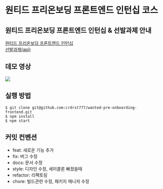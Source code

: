 # 원티드 프리온보딩 프론트엔드 인턴십 코스

## 원티드 프리온보딩 프론트엔드 인턴십 & 선발과제 안내

[원티드 프리온보딩 프론트엔드 인턴십](https://www.wanted.co.kr/events/pre_ob_fe_9)  
[선발과제(api)](https://github.com/walking-sunset/selection-task)

## 데모 영상

<img src="https://user-images.githubusercontent.com/101506779/216944923-87026e23-15b9-4600-be2f-99e348d257f1.gif">

## 실행 방법

```
$ git clone git@github.com:crdrst777/wanted-pre-onboarding-frontend.git
$ npm install
$ npm start
```

## 커밋 컨벤션

- feat: 새로운 기능 추가
- fix: 버그 수정
- docs: 문서 수정
- style: 디자인 수정, 세미콜론 빠졌을때
- refactor: 리팩토링
- chore: 빌드관련 수정, 패키지 매니저 수정

